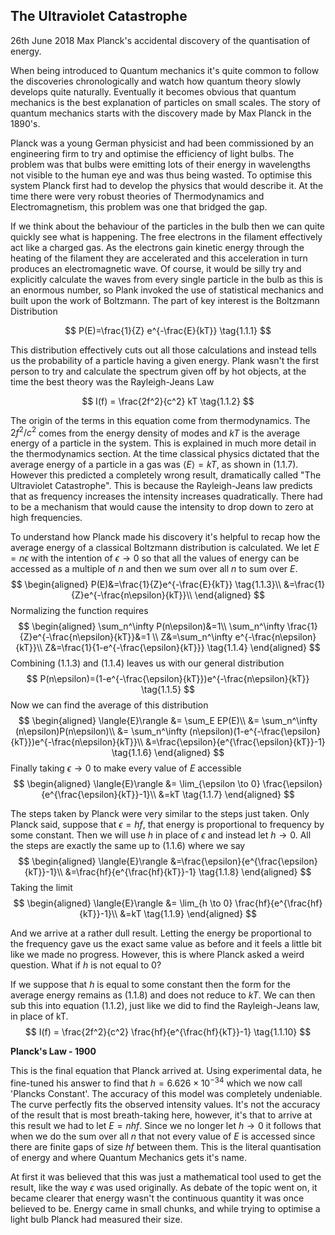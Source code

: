 ## The Ultraviolet Catastrophe
26th June 2018
Max Planck's accidental discovery of the quantisation of energy.


When being introduced to Quantum mechanics it's quite common to follow the discoveries chronologically and watch how quantum theory slowly develops quite naturally. Eventually it becomes obvious that quantum mechanics is the best explanation of particles on small scales. The story of quantum mechanics starts with the discovery made by Max Planck in the 1890's.

Planck was a young German physicist and had been commissioned by an engineering firm to try and optimise the efficiency of light bulbs. The problem was that bulbs were emitting lots of their energy in wavelengths not visible to the human eye and was thus being wasted. To optimise this system Planck first had to develop the physics that would describe it. At the time there were very robust theories of Thermodynamics and Electromagnetism, this problem was one that bridged the gap.  
  
If we think about the behaviour of the particles in the bulb then we can quite quickly see what is happening. The free electrons in the filament effectively act like a charged gas. As the electrons gain kinetic energy through the heating of the filament they are accelerated and this acceleration in turn produces an electromagnetic wave. Of course, it would be silly try and explicitly calculate the waves from every single particle in the bulb as this is an enormous number, so Plank invoked the use of statistical mechanics and built upon the work of Boltzmann. The part of key interest is the Boltzmann Distribution

$$
P(E)=\frac{1}{Z} e^{-\frac{E}{kT}} \tag{1.1.1}
$$

This distribution effectively cuts out all those calculations and instead tells us the probability of a particle having a given energy. Plank wasn't the first person to try and calculate the spectrum given off by hot objects, at the time the best theory was the Rayleigh-Jeans Law

$$
I(f) = \frac{2f^2}{c^2}  kT \tag{1.1.2}
$$

The origin of the terms in this equation come from thermodynamics. The ${2f^2}/{c^2}$ comes from the energy density of modes and $kT$ is the average energy of a particle in the system. This is explained in much more detail in the thermodynamics section. At the time classical physics dictated that the average energy of a particle in a gas was $\langle{E}\rangle=kT$, as shown in $(1.1.7)$. However this predicted a completely wrong result, dramatically called "The Ultraviolet Catastrophe". This is because the Rayleigh-Jeans law predicts that as frequency increases the intensity increases quadratically. There had to be a mechanism that would cause the intensity to drop down to zero at high frequencies.


To understand how Planck made his discovery it's helpful to recap how the average energy of a classical Boltzmann distribution is calculated. We let $E=n\epsilon$ with the intention of $\epsilon \to 0$ so that all the values of energy can be accessed as a multiple of $n$ and then we sum over all $n$ to sum over $E$.
$$
\begin{aligned}
P(E)&=\frac{1}{Z}e^{-\frac{E}{kT}} \tag{1.1.3}\\
&=\frac{1}{Z}e^{-\frac{n\epsilon}{kT}}\\
\end{aligned}  
$$
Normalizing the function requires
$$
\begin{aligned}
\sum_n^\infty P(n\epsilon)&=1\\
\sum_n^\infty \frac{1}{Z}e^{-\frac{n\epsilon}{kT}}&=1 \\
Z&=\sum_n^\infty e^{-\frac{n\epsilon}{kT}}\\
Z&=\frac{1}{1-e^{-\frac{\epsilon}{kT}}} \tag{1.1.4}
\end{aligned}  
$$
Combining $(1.1.3)$ and $(1.1.4)$ leaves us with our general distribution 
$$
    P(n\epsilon)=(1-e^{-\frac{\epsilon}{kT}})e^{-\frac{n\epsilon}{kT}} \tag{1.1.5}
$$
Now we can find the average of this distribution 
$$
\begin{aligned}
\langle{E}\rangle &= \sum_E EP(E)\\
&= \sum_n^\infty (n\epsilon)P(n\epsilon)\\
&= \sum_n^\infty (n\epsilon)(1-e^{-\frac{\epsilon}{kT}})e^{-\frac{n\epsilon}{kT}}\\
&=\frac{\epsilon}{e^{\frac{\epsilon}{kT}}-1} \tag{1.1.6}
\end{aligned}  
$$
Finally taking $\epsilon \to 0$ to make every value of $E$ accessible
$$
\begin{aligned}
\langle{E}\rangle &= \lim_{\epsilon \to 0} \frac{\epsilon}{e^{\frac{\epsilon}{kT}}-1}\\
&=kT \tag{1.1.7}
\end{aligned} $$

The steps taken by Planck were very similar to the steps just taken. Only Planck said, suppose that $\epsilon = hf$, that energy is proportional to frequency by some constant. Then we will use $h$ in place of $\epsilon$ and instead let $h \to 0$. All the steps are exactly the same up to $(1.1.6)$ where we say
$$
\begin{aligned}
\langle{E}\rangle &=\frac{\epsilon}{e^{\frac{\epsilon}{kT}}-1}\\
&=\frac{hf}{e^{\frac{hf}{kT}}-1} \tag{1.1.8}
\end{aligned}  
$$
Taking the limit
$$
\begin{aligned}
\langle{E}\rangle &= \lim_{h \to 0} \frac{hf}{e^{\frac{hf}{kT}}-1}\\
&=kT \tag{1.1.9}
\end{aligned} $$

And we arrive at a rather dull result. Letting the energy be proportional to the frequency gave us the exact same value as before and it feels a little bit like we made no progress. However, this is where Planck asked a weird question. What if $h$ is not equal to $0$?



If we suppose that $h$ is equal to some constant then the form for the average energy remains as $(1.1.8)$ and does not reduce to $kT$. We can then sub this into equation $(1.1.2)$, just like we did to find the Rayleigh-Jeans law, in place of kT.
$$
I(f) = \frac{2f^2}{c^2} \frac{hf}{e^{\frac{hf}{kT}}-1} \tag{1.1.10}
$$



<b><label>Planck's Law - 1900</label></b>

This is the final equation that Planck arrived at. Using experimental data, he fine-tuned his answer to find that $h=6.626 \times 10^{-34}$ which we now call 'Plancks Constant'. The accuracy of this model was completely undeniable. The curve perfectly fits the observed intensity values. It's not the accuracy of the result that is most breath-taking here, however, it's that to arrive at this result we had to let $E = nhf$. Since we no longer let $h \to 0$ it follows that when we do the sum over all $n$ that not every value of $E$ is accessed since there are finite gaps of size $hf$ between them. This is the literal quantisation of energy and where Quantum Mechanics gets it's name.



At first it was believed that this was just a mathematical tool used to get the result, like the way $\epsilon$ was used originally. As debate of the topic went on, it became clearer that energy wasn't the continuous quantity it was once believed to be. Energy came in small chunks, and while trying to optimise a light bulb Planck had measured their size.
